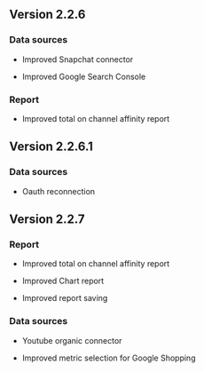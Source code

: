 
## Version 2.2.6

### Data sources

* Improved Snapchat connector 


* Improved Google Search Console




### Report

* Improved total on channel affinity report




## Version 2.2.6.1

### Data sources

*  Oauth reconnection 




## Version 2.2.7

### Report

* Improved total on channel affinity report


* Improved Chart report


* Improved report saving




### Data sources

*  Youtube organic connector


* Improved metric selection  for Google Shopping 







